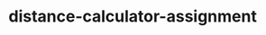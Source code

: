 ﻿# distance-calculator-assignment
<!-- # run npm install to install required dependencies
# TO START run node index or nodemon index
# the base route is localhost:5000/api/location
# to edit-location, the route would be localhost:5000/api/location/oldLocation
    where old location is the location to be edited

add new location to the database with a post request that must include the latitude and longitude in the body of the request

to calculate distance, the desired location name should be inputed as available in the database -->
